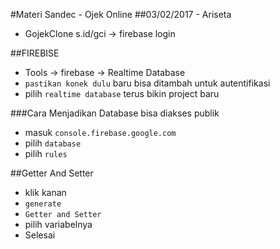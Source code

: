 #Materi Sandec - Ojek Online 
##03/02/2017 - Ariseta

- GojekClone
s.id/gci -> firebase login 

##FIREBISE
- Tools -> firebase -> Realtime Database
- `pastikan konek dulu` baru bisa ditambah untuk autentifikasi 
- pilih `realtime database` terus bikin project baru

###Cara Menjadikan Database bisa diakses publik
- masuk `console.firebase.google.com` 
- pilih `database`
- pilih `rules`


##Getter And Setter
- klik kanan
- `generate`
- `Getter and Setter`
- pilih variabelnya
- Selesai


